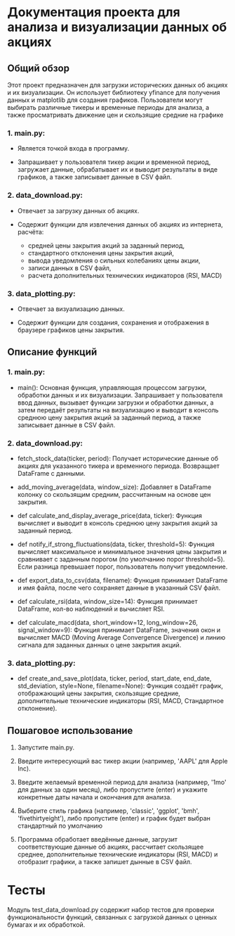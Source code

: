 # Документация проекта для анализа и визуализации данных об акциях

## Общий обзор

Этот проект предназначен для загрузки исторических данных об акциях и их визуализации. Он использует библиотеку yfinance
для получения данных и matplotlib для создания графиков. Пользователи могут выбирать различные тикеры и временные
периоды для анализа, а также просматривать движение цен и скользящие средние на графике

### 1. main.py:

- Является точкой входа в программу.

- Запрашивает у пользователя тикер акции и временной период, загружает данные, обрабатывает их и выводит результаты в
  виде графиков, а также записывает данные в CSV файл.

### 2. data_download.py:

- Отвечает за загрузку данных об акциях.

- Содержит функции для извлечения данных об акциях из интернета, расчёта:
    - средней цены закрытия акций за заданный период,
    - стандартного отклонения цены закрытия акций,
    - вывода уведомления о сильных колебаниях цены акции,
    - записи данных в CSV файл,
    - расчета дополнительных технических индикаторов (RSI, MACD)

### 3. data_plotting.py:

- Отвечает за визуализацию данных.

- Содержит функции для создания, сохранения и отображения в браузере графиков цены закрытия.

## Описание функций

### 1. main.py:

- main(): Основная функция, управляющая процессом загрузки, обработки данных и их визуализации. Запрашивает у
  пользователя ввод данных, вызывает функции загрузки и обработки данных, а затем передаёт результаты на визуализацию и
  выводит в консоль среднюю цену закрытия акций за заданный период, а также записывает данные в CSV файл.

### 2. data_download.py:

- fetch_stock_data(ticker, period): Получает исторические данные об акциях для указанного тикера и временного периода.
  Возвращает DataFrame с данными.

- add_moving_average(data, window_size): Добавляет в DataFrame колонку со скользящим средним, рассчитанным на основе цен
  закрытия.

- def calculate_and_display_average_price(data, ticker): Функция вычисляет и выводит в консоль среднюю цену закрытия
  акций за заданный период.

- def notify_if_strong_fluctuations(data, ticker, threshold=5): Функция вычисляет максимальное и минимальное значения
  цены закрытия и сравнивает с заданным порогом (по умолчанию порог threshold=5). Если разница превышает порог,
  пользователь получит уведомление.

- def export_data_to_csv(data, filename): Функция принимает DataFrame и имя файла, после чего сохраняет данные
  в указанный CSV файл.

- def calculate_rsi(data, window_size=14): Функция принимает DataFrame, кол-во наблюдений и вычисляет RSI.

- def calculate_macd(data, short_window=12, long_window=26, signal_window=9): Функция принимает DataFrame, значения окон
  и вычисляет MACD (Moving Average Convergence Divergence) и линию сигнала для заданных данных о цене закрытия акций.

### 3. data_plotting.py:

- def create_and_save_plot(data, ticker, period, start_date, end_date, std_deviation, style=None, filename=None):
  Функция создаёт график, отображающий цены закрытия, скользящие средние, дополнительные технические индикаторы (RSI, MACD,
  Стандартное отклонение).

## Пошаговое использование

1. Запустите main.py.

2. Введите интересующий вас тикер акции (например, 'AAPL' для Apple Inc).

3. Введите желаемый временной период для анализа (например, '1mo' для данных за один месяц), либо пропустите (enter) и
   укажите конкретные даты начала и окончания для анализа.
4. Выберите стиль графика (например, 'classic', 'ggplot', 'bmh', 'fivethirtyeight'), либо пропустите (enter) и график
   будет выбран стандартный по умолчанию

5. Программа обработает введённые данные, загрузит соответствующие данные об акциях, рассчитает скользящее среднее,
   дополнительные технические индикаторы (RSI, MACD) и отобразит графики, а также запишет дынные в CSV файл.

# Тесты

Модуль test_data_download.py содержит набор тестов для проверки функциональности функций, связанных с загрузкой данных о
ценных бумагах и их обработкой.